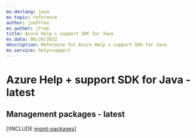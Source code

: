 ```yaml
---
ms.devlang: java
ms.topic: reference
author: joshfree
ms.author: jfree
title: Azure Help + support SDK for Java
ms.data: 08/29/2022
description: Reference for Azure Help + support SDK for Java
ms.service: help+support
---
```

# Azure Help + support SDK for Java - latest

## Management packages - latest
[!INCLUDE [mgmt-packages](help-+-support-mgmt-index.md)]